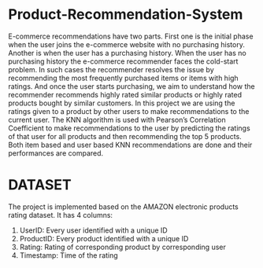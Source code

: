 # Product-Recommendation-System

E-commerce recommendations have two parts. First one is the initial phase when 
the user joins the e-commerce website with no purchasing history. Another is 
when the user has a purchasing history. When the user has no purchasing history 
the e-commerce recommender faces the cold-start problem. In such cases the 
recommender resolves the issue by recommending the most frequently purchased 
items or items with high ratings. And once the user starts purchasing, we aim to 
understand how the recommender recommends highly rated similar products or 
highly rated products bought by similar customers. In this project we are using 
the ratings given to a product by other users to make recommendations to the 
current user. The KNN algorithm is used with Pearson’s Correlation Coefficient 
to make recommendations to the user by predicting the ratings of that user for all 
products and then recommending the top 5 products. Both item based and user 
based KNN recommendations are done and their performances are compared.

# DATASET

The project is implemented based on the AMAZON electronic products rating 
dataset. It has 4 columns:
1. UserID: Every user identified with a unique ID
2. ProductID: Every product identified with a unique ID
3. Rating: Rating of corresponding product by corresponding user
4. Timestamp: Time of the rating
